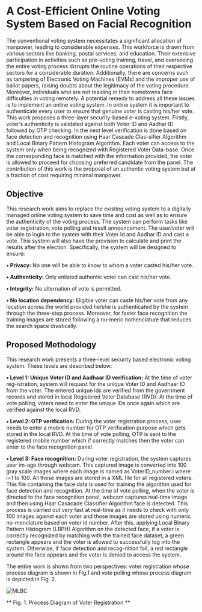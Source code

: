 # A Cost-Efficient Online Voting System Based on Facial Recognition

The conventional voting system necessitates a significant allocation of manpower, leading to considerable expenses. This workforce is drawn from various sectors like banking, postal services, and education. Their extensive participation in activities such as pre-voting training, travel, and overseeing the entire voting process disrupts the routine operations of their respective sectors for a considerable duration. Additionally, there are concerns such as tampering of Electronic Voting Machines (EVMs) and the improper use of ballot papers, raising doubts about the legitimacy of the voting procedure. Moreover, individuals who are not residing in their hometowns face difficulties in voting remotely. A potential remedy to address all these issues is to implement an online voting system. In online system it is important to authenticate every user to ensure that genuine voter is casting his/her vote. This  work proposes a three-layer security-based e-voting system. Firstly, voter’s authenticity is validated against both Voter ID and Aadhar ID followed by OTP checking. In the next level verification is done based on face detection and recognition using Haar Cascade Clas-sifier Algorithm and Local Binary Pattern Histogram Algorithm. Each voter can access to the system only when being recognized with Registered Voter Data-base. Once the corresponding face is matched with the information provided, the voter is allowed to proceed for choosing preferred candidate from the panel. The contribution of this  work is the proposal of an authentic voting system but at a fraction of cost requiring minimal manpower.

## Objective

This research work aims to replace the existing voting system to a digitally managed online voting system to save time and cost as well as to ensure the authenticity of the voting process. The system can perform tasks like voter registration, vote polling and result announcement.
The user/voter will be able to login to the system with their Voter Id and Aadhar ID and cast a vote. This system will also have the provision to calculate and print the results after the election. Specifically, the system will be designed to ensure:

**• Privacy:** No one will be able to know to whom a voter casted his/her vote.

**• Authenticity:** Only enlisted authentic voter can cast his/her vote.

**• Integrity:** No alternation of vote is permitted.

**• No location dependency:** Eligible voter can caste his/her vote from any location across the world provided he/she is authenticated by the system through the three-step process.
Moreover, for faster face recognition the training images are stored following a nu-meric nomenclature that reduces the search space drastically.

##  Proposed Methodology
This research work presents a three-level security based electronic voting system. These levels are described below:

**• Level 1: Unique Voter ID and Aadhaar ID verification:** At the time of voter reg-istration, system will request for the unique Voter ID and Aadhaar ID from the voter. The entered unique ids are verified from the government records and stored in local Registered Voter Database (RVD). At the time of vote polling, voters need to enter the unique IDs once again which are verified against the local RVD.

**• Level 2: OTP verification:** During the voter registration process, user needs to enter a mobile number for OTP verification purpose which gets stored in the local RVD. At the time of vote polling, OTP is sent to the registered mobile number which if correctly matches then the voter can enter to the face recognition panel.

**• Level 3: Face recognition:**  During voter registration, the system captures user im-age through webcam. This captured image is converted into 100 gray scale images where each image is named as VoterID_number.i where i=1 to 100. All these images are stored in a XML file for all registered voters. This file containing the face data is used for training the algorithm used for face detection and recognition. At the time of vote polling, when the voter is directed to the face recognition panel, webcam captures real-time image and then using Haar Casacade Classifier Algorithm face is detected. This process is carried out very fast at real-time as it needs to check with only 100 images against each voter and those images are stored using numeric no-menclature based on voter id number. After this, applying Local Binary Pattern Histogram (LBPH) Algorithm on the detected face, if a voter is correctly recognized by matching with the trained face dataset, a green rectangle appears and the voter is allowed to successfully log into the system. Otherwise, if face detection and recog-nition fail, a red rectangle around the face appears and the voter is denied to access the system.

The entire work is shown from two perspectives: voter registration whose process diagram is shown in Fig.1 and vote polling whose process diagram is depicted in Fig. 2.

<img src ="https://drive.google.com/file/d/1CxYuG-TqGOsAv9qKxuZlElb1lmglWY70/view?usp=sharing" alt="MLBC">

** Fig. 1. Process Diagram of Voter Registration **
